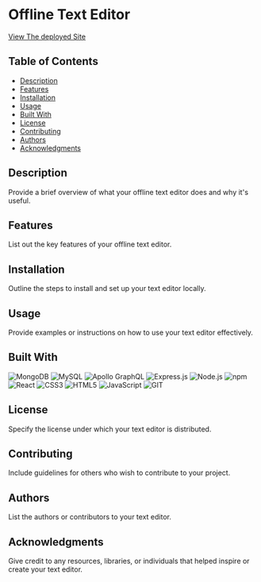 # Offline Text Editor

[View The deployed Site](https://text-editors-are-cool.onrender.com)

## Table of Contents
- [Description](#description)
- [Features](#features)
- [Installation](#installation)
- [Usage](#usage)
- [Built With](#built-with)
- [License](#license)
- [Contributing](#contributing)
- [Authors](#authors)
- [Acknowledgments](#acknowledgments)

## Description
Provide a brief overview of what your offline text editor does and why it's useful.

## Features
List out the key features of your offline text editor.

## Installation
Outline the steps to install and set up your text editor locally.

## Usage
Provide examples or instructions on how to use your text editor effectively.

## Built With

![MongoDB](https://img.shields.io/badge/MongoDB-4EA94B?style=for-the-badge&logo=mongodb&logoColor=white)
![MySQL](https://img.shields.io/badge/MySQL-005C84?style=for-the-badge&logo=mysql&logoColor=white)
![Apollo GraphQL](https://img.shields.io/badge/Apollo%20GraphQL-311C87?&style=for-the-badge&logo=Apollo%20GraphQL&logoColor=white)
![Express.js](https://img.shields.io/badge/Express%20js-000000?style=for-the-badge&logo=express&logoColor=white)
![Node.js](https://img.shields.io/badge/Node%20js-339933?style=for-the-badge&logo=nodedotjs&logoColor=white)
![npm](https://img.shields.io/badge/npm-CB3837?style=for-the-badge&logo=npm&logoColor=white)
![React](https://img.shields.io/badge/React-20232A?style=for-the-badge&logo=react&logoColor=61DAFB)
![CSS3](https://img.shields.io/badge/CSS3-1572B6?style=for-the-badge&logo=css3&logoColor=white)
![HTML5](https://img.shields.io/badge/HTML5-E34F26?style=for-the-badge&logo=html5&logoColor=white)
![JavaScript](https://img.shields.io/badge/JavaScript-323330?style=for-the-badge&logo=javascript&logoColor=F7DF1E)
![GIT](https://img.shields.io/badge/GIT-E44C30?style=for-the-badge&logo=git&logoColor=white)








## License
Specify the license under which your text editor is distributed.

## Contributing
Include guidelines for others who wish to contribute to your project.

## Authors
List the authors or contributors to your text editor.

## Acknowledgments
Give credit to any resources, libraries, or individuals that helped inspire or create your text editor.
